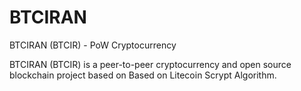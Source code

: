 # BTCIRAN
BTCIRAN (BTCIR) - PoW Cryptocurrency

BTCIRAN (BTCIR) is a peer-to-peer cryptocurrency and open source blockchain project based on Based on Litecoin Scrypt Algorithm.
